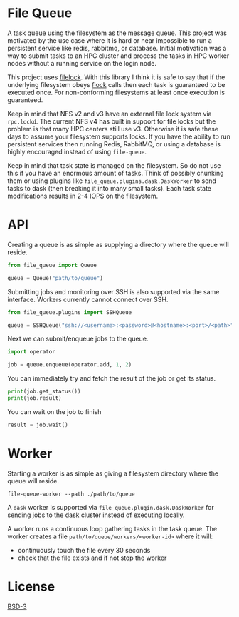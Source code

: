 # File Queue

A task queue using the filesystem as the message queue. This project
was motivated by the use case where it is hard or near impossible to
run a persistent service like redis, rabbitmq, or database. Initial
motivation was a way to submit tasks to an HPC cluster and process the
tasks in HPC worker nodes without a running service on the login node.

This project uses [filelock](https://pypi.org/project/filelock/). With
this library I think it is safe to say that if the underlying
filesystem obeys [flock](https://linux.die.net/man/2/flock) calls then
each task is guaranteed to be executed once. For non-conforming
filesystems at least once execution is guaranteed.

Keep in mind that NFS v2 and v3 have an external file lock system via
`rpc.lockd`. The current NFS v4 has built in support for file locks
but the problem is that many HPC centers still use v3. Otherwise it is
safe these days to assume your filesystem supports locks. If you have
the ability to run persistent services then running Redis, RabbitMQ,
or using a database is highly encouraged instead of using
`file-queue`.

Keep in mind that task state is managed on the filesystem. So do not
use this if you have an enormous amount of tasks. Think of possibly
chunking them or using plugins like
`file_queue.plugins.dask.DaskWorker` to send tasks to dask (then
breaking it into many small tasks). Each task state modifications
results in 2-4 IOPS on the filesystem.

# API

Creating a queue is as simple as supplying a directory where the queue
will reside.

```python
from file_queue import Queue

queue = Queue("path/to/queue")
```

Submitting jobs and monitoring over SSH is also supported via the same
interface. Workers currently cannot connect over SSH.

```python
from file_queue.plugins import SSHQueue

queue = SSHQueue("ssh://<username>:<password>@<hostname>:<port>/<path>")
```

Next we can submit/enqueue jobs to the queue.

```python
import operator

job = queue.enqueue(operator.add, 1, 2)
```

You can immediately try and fetch the result of the job or get its
status.

```python
print(job.get_status())
print(job.result)
```

You can wait on the job to finish

```python
result = job.wait()
```

# Worker

Starting a worker is as simple as giving a filesystem directory where
the queue will reside.

```shell
file-queue-worker --path ./path/to/queue
```

A `dask` worker is supported via `file_queue.plugin.dask.DaskWorker`
for sending jobs to the dask cluster instead of executing locally.

A worker runs a continuous loop gathering tasks in the task queue. The
worker creates a file `path/to/queue/workers/<worker-id>` where it
will:
 - continuously touch the file every 30 seconds
 - check that the file exists and if not stop the worker

# License

[BSD-3]()

